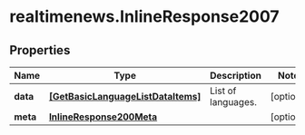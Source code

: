 # realtimenews.InlineResponse2007

## Properties

Name | Type | Description | Notes
------------ | ------------- | ------------- | -------------
**data** | [**[GetBasicLanguageListDataItems]**](GetBasicLanguageListDataItems.md) | List of languages. | [optional] 
**meta** | [**InlineResponse200Meta**](InlineResponse200Meta.md) |  | [optional] 


